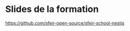 <!-- .slide: class="center with-code" -->

# Slides de la formation

https://github.com/sfeir-open-source/sfeir-school-nestjs <!-- .element: class="center margin-top-150" -->
